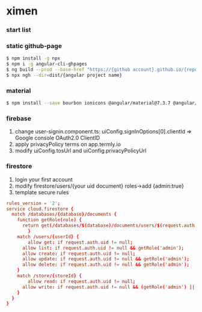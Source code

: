 # ximen

### start list

### static github-page
```bash
$ npm install -g npx
$ npm i -g angular-cli-ghpages
$ ng build --prod --base-href "https://{github account}.github.io/{repo name}/"
$ npx ngh --dir=dist/{angular project name}
```

### material
```bash
$ npm install --save bourbon ionicons @angular/material@7.3.7 @angular/cdk@7.3.7 @angular/animations@7.2.15 hammerjs @angular/material-moment-adapter@7.3.7 firebase @angular/fire firebaseui moment
```

### firebase
1. change user-signin.component.ts: uiConfig.signInOptions[0].clientId => Google console OAuth2.0 ClientID
2. apply privacyPolicy terms on app.termly.io
3. modify uiConfig.tosUrl and uiConfig.privacyPolicyUrl

### firestore
1. login your first account
2. modify firestore/users/{your uid document} roles->add {admin:true}
3. template secure rules
```conf
rules_version = '2';
service cloud.firestore {
  match /databases/{database}/documents {
  	function getRole(role) {
      return get(/databases/$(database)/documents/users/$(request.auth.uid)).data.roles[role]
		}
    match /users/{userId} {
    	allow get: if request.auth.uid != null;
      allow list: if request.auth.uid != null && getRole('admin');
      allow create: if request.auth.uid != null;
      allow update: if request.auth.uid != null && getRole('admin');
      allow delete: if request.auth.uid != null && getRole('admin');
    }
    match /store/{storeId} {
    	allow read: if request.auth.uid != null;
      allow write: if request.auth.uid != null && (getRole('admin') || getRole('editor'));
    }
  }
}
```
